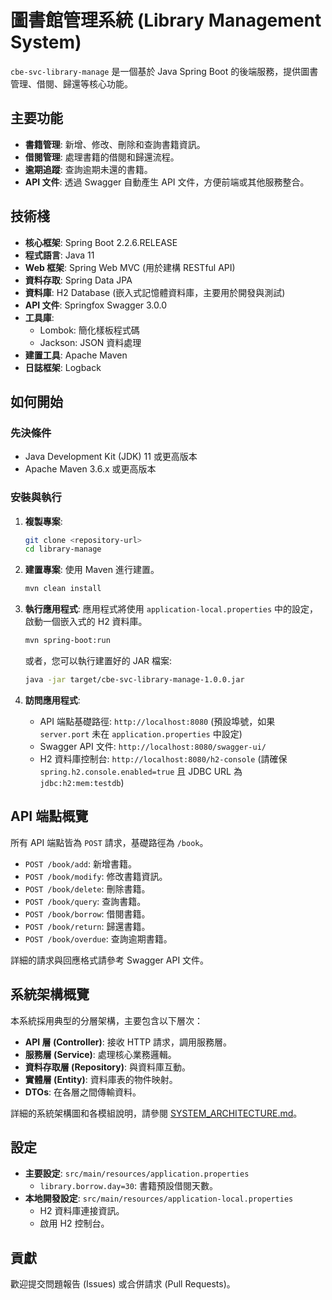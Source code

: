 # 圖書館管理系統 (Library Management System)

`cbe-svc-library-manage` 是一個基於 Java Spring Boot 的後端服務，提供圖書管理、借閱、歸還等核心功能。

## 主要功能

- **書籍管理**: 新增、修改、刪除和查詢書籍資訊。
- **借閱管理**: 處理書籍的借閱和歸還流程。
- **逾期追蹤**: 查詢逾期未還的書籍。
- **API 文件**: 透過 Swagger 自動產生 API 文件，方便前端或其他服務整合。

## 技術棧

- **核心框架**: Spring Boot 2.2.6.RELEASE
- **程式語言**: Java 11
- **Web 框架**: Spring Web MVC (用於建構 RESTful API)
- **資料存取**: Spring Data JPA
- **資料庫**: H2 Database (嵌入式記憶體資料庫，主要用於開發與測試)
- **API 文件**: Springfox Swagger 3.0.0
- **工具庫**:
    - Lombok: 簡化樣板程式碼
    - Jackson: JSON 資料處理
- **建置工具**: Apache Maven
- **日誌框架**: Logback

## 如何開始

### 先決條件

- Java Development Kit (JDK) 11 或更高版本
- Apache Maven 3.6.x 或更高版本

### 安裝與執行

1.  **複製專案**:
    ```bash
    git clone <repository-url>
    cd library-manage
    ```

2.  **建置專案**:
    使用 Maven 進行建置。
    ```bash
    mvn clean install
    ```

3.  **執行應用程式**:
    應用程式將使用 `application-local.properties` 中的設定，啟動一個嵌入式的 H2 資料庫。
    ```bash
    mvn spring-boot:run
    ```
    或者，您可以執行建置好的 JAR 檔案:
    ```bash
    java -jar target/cbe-svc-library-manage-1.0.0.jar
    ```

4.  **訪問應用程式**:
    - API 端點基礎路徑: `http://localhost:8080` (預設埠號，如果 `server.port` 未在 `application.properties` 中設定)
    - Swagger API 文件: `http://localhost:8080/swagger-ui/`
    - H2 資料庫控制台: `http://localhost:8080/h2-console` (請確保 `spring.h2.console.enabled=true` 且 JDBC URL 為 `jdbc:h2:mem:testdb`)

## API 端點概覽

所有 API 端點皆為 `POST` 請求，基礎路徑為 `/book`。

- `POST /book/add`: 新增書籍。
- `POST /book/modify`: 修改書籍資訊。
- `POST /book/delete`: 刪除書籍。
- `POST /book/query`: 查詢書籍。
- `POST /book/borrow`: 借閱書籍。
- `POST /book/return`: 歸還書籍。
- `POST /book/overdue`: 查詢逾期書籍。

詳細的請求與回應格式請參考 Swagger API 文件。

## 系統架構概覽

本系統採用典型的分層架構，主要包含以下層次：

- **API 層 (Controller)**: 接收 HTTP 請求，調用服務層。
- **服務層 (Service)**: 處理核心業務邏輯。
- **資料存取層 (Repository)**: 與資料庫互動。
- **實體層 (Entity)**: 資料庫表的物件映射。
- **DTOs**: 在各層之間傳輸資料。

詳細的系統架構圖和各模組說明，請參閱 [SYSTEM_ARCHITECTURE.md](SYSTEM_ARCHITECTURE.md)。

## 設定

- **主要設定**: `src/main/resources/application.properties`
    - `library.borrow.day=30`: 書籍預設借閱天數。
- **本地開發設定**: `src/main/resources/application-local.properties`
    - H2 資料庫連接資訊。
    - 啟用 H2 控制台。

## 貢獻

歡迎提交問題報告 (Issues) 或合併請求 (Pull Requests)。
